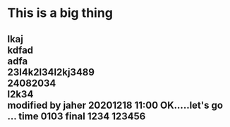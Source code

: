 This is a big thing
====


lkaj<BR>kdfad<BR>
adfa<BR>
23l4k2l34l2kj3489<BR>
24082034<BR>
l2k34<BR>
modified by jaher 20201218 11:00
       OK.....let's go ...
       time 0103
       final
       1234
       123456
---

<BR>

